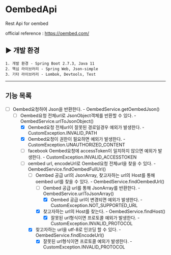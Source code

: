 # OembedApi
Rest Api for oembed

official reference : https://oembed.com/

## ▶ 개발 환경
	1. 개발 환경 - Spring Boot 2.7.3, Java 11
    2. 핵심 라이브러리 - Spring Web, Json-simple
    3. 기타 라이브러리 - Lombok, Devtools, Test

****

## 기능 목록
- [ ] Oembed요청하여 Json을 반환한다. - OembedService.getOembedJson()
  - [ ] Oembed요청 전체url로 JsonObject객체를 반환할 수 있다. - OembedService.urlToJsonObject()
    - [x] Oembed요청 전체url이 잘못된 경로일경우 예외가 발생한다. - CustomException.INVALID_PATH
    - [x] Oembed요청이 권한이 필요하면 예외가 발생한다. -  CustomException.UNAUTHORIZED_CONTENT
    - [ ] facebook Oembed요청에 accessToken이 일치하지 않으면 예외가 발생한다. - CustomException.INVALID_ACCESSTOKEN
    - [ ] oembed url, encodeUrl로 Oembed요청 전체url을 찾을 수 있다. - OembedService.findOembedFullUrl()
      - [ ] Oembed 공급 url의 JsonArray, 찾고자하는 url의 Host를 통해 oembed url를 찾을 수 있다. - OembedService.findOembedUrl() 
        - [ ] Oembed 공급 url를 통해 JsonArray를 반환한다. - OembedService.urlToJsonArray()
          - [x] Oembed 공급 url이 변경되면 예외가 발생한다. - CustomException.NOT_SUPPORTED_URL
        - [x] 찾고자하는 url의 Host를 찾는다. - OembedService.findHost()
          - [x] 잘못된 url형식이면 프로토콜 예외가 발생한다. - CustomException.INVALID_PROTOCOL
      - [x] 찾고자하는 url을 utf-8로 인코딩 할 수 있다. - OembedService.findEncodeUrl()
        - [x] 잘못된 url형식이면 프로토콜 예외가 발생한다. - CustomException.INVALID_PROTOCOL